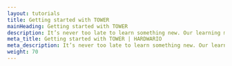 ```yaml
---
layout: tutorials
title: Getting started with TOWER
mainHeading: Getting started with TOWER
description: It’s never too late to learn something new. Our learning materials will help you quickly understand the world of IoT and our kit.
meta_title: Getting started with TOWER | HARDWARIO
meta_description: It’s never too late to learn something new. Our learning materials will help you quickly understand the world of IoT and our kit.
weight: 70
---
```


